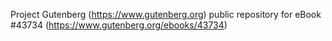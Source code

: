 Project Gutenberg (https://www.gutenberg.org) public repository for eBook #43734 (https://www.gutenberg.org/ebooks/43734)
